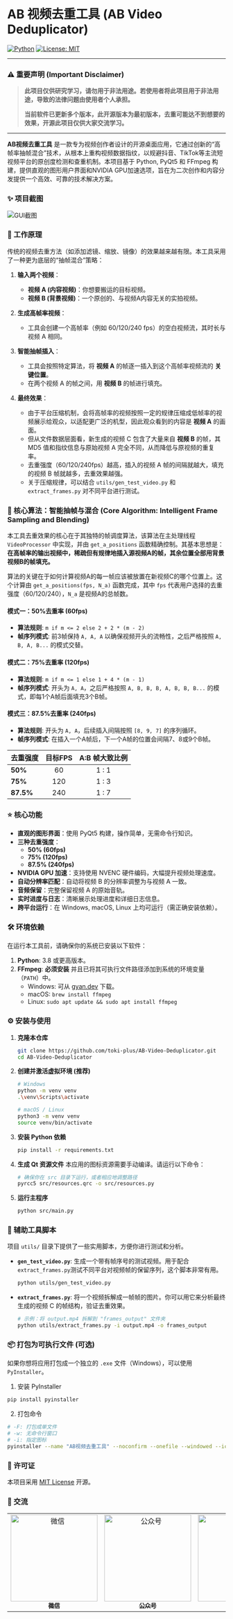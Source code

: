 # AB 视频去重工具 (AB Video Deduplicator)

[![Python](https://img.shields.io/badge/Python-3.8+-blue.svg)](https://www.python.org/downloads/)
[![License: MIT](https://img.shields.io/badge/License-MIT-yellow.svg)](https://opensource.org/licenses/MIT)

---

### ⚠️ 重要声明 (Important Disclaimer)

> **此项目仅供研究学习，请勿用于非法用途。若使用者将此项目用于非法用途，导致的法律问题由使用者个人承担。**
>
> **当前软件已更新多个版本，此开源版本为最初版本，去重可能达不到想要的效果，开源此项目仅供大家交流学习。**

---

**AB视频去重工具** 是一款专为视频创作者设计的开源桌面应用，它通过创新的“高帧率抽帧混合”技术，从根本上重构视频数据指纹，以规避抖音、TikTok等主流短视频平台的原创度检测和查重机制。本项目基于 Python, PyQt5 和 FFmpeg 构建，提供直观的图形用户界面和NVIDIA GPU加速选项，旨在为二次创作和内容分发提供一个高效、可靠的技术解决方案。

### ✨ 项目截图

![GUI截图](docs/screenshot.png) 

### 🚀 工作原理

传统的视频去重方法（如添加滤镜、缩放、镜像）的效果越来越有限。本工具采用了一种更为底层的“抽帧混合”策略：

1.  **输入两个视频**：
    *   **视频 A (内容视频)**：你想要搬运的目标视频。
    *   **视频 B (背景视频)**：一个原创的、与视频A内容无关的实拍视频。

2.  **生成高帧率视频**：
    *   工具会创建一个高帧率（例如 60/120/240 fps）的空白视频流，其时长与视频 A 相同。

3.  **智能抽帧插入**：
    *   工具会按照特定算法，将 **视频 A** 的帧逐一插入到这个高帧率视频流的 **关键位置**。
    *   在两个视频 A 的帧之间，用 **视频 B** 的帧进行填充。

4.  **最终效果**：
    *   由于平台压缩机制，会将高帧率的视频按照一定的规律压缩成低帧率的视频展示给观众，以适配更广泛的机型，因此观众看到的内容是 **视频 A** 的画面。
    *   但从文件数据层面看，新生成的视频 C 包含了大量来自 **视频 B** 的帧，其 MD5 值和指纹信息与原始视频 A 完全不同，从而降低与原视频的重复率。
    *   去重强度（60/120/240fps）越高，插入的视频 A 帧的间隔就越大，填充的视频 B 帧就越多，去重效果越强。
    *   关于压缩规律，可以结合 `utils/gen_test_video.py` 和 `extract_frames.py` 对不同平台进行测试。

### 🔬 核心算法：智能抽帧与混合 (Core Algorithm: Intelligent Frame Sampling and Blending)

本工具去重效果的核心在于其独特的帧调度算法，该算法在主处理线程 `VideoProcessor` 中实现，并由 `get_a_positions` 函数精确控制。其基本思想是：**在高帧率的输出视频中，稀疏但有规律地插入源视频A的帧，其余位置全部用背景视频B的帧填充。**

算法的关键在于如何计算视频A的每一帧应该被放置在新视频C的哪个位置上。这个计算由 `get_a_positions(fps, N_a)` 函数完成，其中 `fps` 代表用户选择的去重强度（60/120/240），`N_a` 是视频A的总帧数。

#### 模式一：50%去重率 (60fps)
-   **算法规则**: `m if m <= 2 else 2 + 2 * (m - 2)`
-   **帧序列模式**: 前3帧保持 `A, A, A` 以确保视频开头的流畅性，之后严格按照 `A, B, A, B...` 的模式交替。

#### 模式二：75%去重率 (120fps)
-   **算法规则**: `m if m <= 1 else 1 + 4 * (m - 1)`
-   **帧序列模式**: 开头为 `A, A`，之后严格按照 `A, B, B, B, A, B, B, B...` 的模式，即每1个A帧后面填充3个B帧。

#### 模式三：87.5%去重率 (240fps)
-   **算法规则**: 开头为 `A, A`，后续插入间隔按照 `[8, 9, 7]` 的序列循环。
-   **帧序列模式**: 在插入一个A帧后，下一个A帧的位置会间隔7、8或9个B帧。

| 去重强度 | 目标FPS | A:B 帧大致比例 |
| :--- | :---: | :---: |
| **50%** | 60 | 1 : 1 |
| **75%** | 120 | 1 : 3 |
| **87.5%**| 240 | 1 : 7 |

### ⭐ 核心功能

- **直观的图形界面**：使用 PyQt5 构建，操作简单，无需命令行知识。
- **三种去重强度**：
    - **50% (60fps)**
    - **75% (120fps)**
    - **87.5% (240fps)**
- **NVIDIA GPU 加速**：支持使用 NVENC 硬件编码，大幅提升视频处理速度。
- **自动分辨率匹配**：自动将视频 B 的分辨率调整为与视频 A 一致。
- **音频保留**：完整保留视频 A 的原始音轨。
- **实时进度与日志**：清晰展示处理进度和详细日志信息。
- **跨平台运行**：在 Windows, macOS, Linux 上均可运行（需正确安装依赖）。

### 🛠️ 环境依赖

在运行本工具前，请确保你的系统已安装以下软件：

1.  **Python**: 3.8 或更高版本。
2.  **FFmpeg**: **必须安装** 并且已将其可执行文件路径添加到系统的环境变量（`PATH`）中。
    -   Windows: 可从 [gyan.dev](https://www.gyan.dev/ffmpeg/builds/) 下载。
    -   macOS: `brew install ffmpeg`
    -   Linux: `sudo apt update && sudo apt install ffmpeg`

### ⚙️ 安装与使用

1.  **克隆本仓库**
    ```bash
    git clone https://github.com/toki-plus/AB-Video-Deduplicator.git
    cd AB-Video-Deduplicator
    ```
    
2.  **创建并激活虚拟环境 (推荐)**
    ```bash
    # Windows
    python -m venv venv
    .\venv\Scripts\activate

    # macOS / Linux
    python3 -m venv venv
    source venv/bin/activate
    ```

3.  **安装 Python 依赖**
    ```bash
    pip install -r requirements.txt
    ```

4.  **生成 Qt 资源文件**
    本应用的图标资源需要手动编译。请运行以下命令：
    ```bash
    # 确保你在 src 目录下运行，或者相应地调整路径
    pyrcc5 src/resources.qrc -o src/resources.py
    ```

5.  **运行主程序**
    ```bash
    python src/main.py
    ```

### 🧰 辅助工具脚本

项目 `utils/` 目录下提供了一些实用脚本，方便你进行测试和分析。

- **`gen_test_video.py`**: 生成一个带有帧序号的测试视频。用于配合`extract_frames.py`测试不同平台对视频帧的保留序列，这个脚本非常有用。
    ```bash
    python utils/gen_test_video.py
    ```
    
- **`extract_frames.py`**: 将一个视频拆解成一帧帧的图片。你可以用它来分析最终生成的视频 C 的帧结构，验证去重效果。
  
    ```bash
    # 示例：将 output.mp4 拆解到 "frames_output" 文件夹
    python utils/extract_frames.py -i output.mp4 -o frames_output
    ```

### 📦 打包为可执行文件 (可选)

如果你想将应用打包成一个独立的 `.exe` 文件（Windows），可以使用 `PyInstaller`。

1. 安装 PyInstaller
   
```bash
pip install pyinstaller
```

2. 打包命令

```bash
# -F: 打包成单文件
# -w: 无命令行窗口
# -i: 指定图标
pyinstaller --name "AB视频去重工具" --noconfirm --onefile --windowed --icon "assets/logo.ico" src/main.py
```

### 📝 许可证

本项目采用 [MIT License](LICENSE) 开源。

### 💬 交流

<table>
    <td align="center">
        <a href="https://llxoxll.com/">
            <img src="assets/toki-plus.png" width="200px" alt="微信"/>
            <br />
            <sub><b>微信</b></sub>
        </a>
    </td>
    <td align="center">
        <a href="https://llxoxll.com/">
            <img src="assets/yqkj.png" width="200px" alt="公众号"/>
            <br />
            <sub><b>公众号</b></sub>
        </a>
    </td>
    <td align="center">
        <a href="https://llxoxll.com/">
            <img src="assets/zanzhu.jpg" width="200px" alt="赞赏码"/>
            <br />
            <sub><b>赞赏码</b></sub>
        </a>
    </td>

</table>
